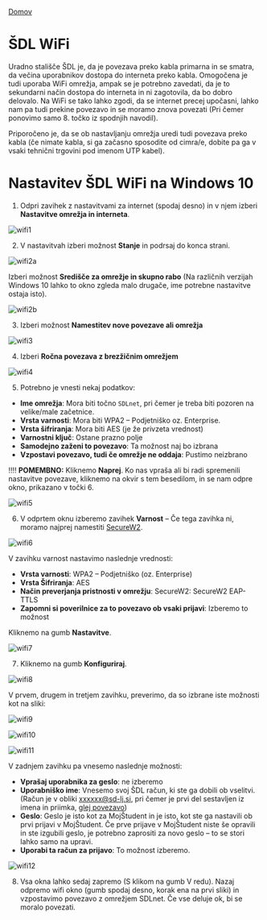[Domov](../README.md)

# ŠDL WiFi

Uradno stališče ŠDL je, da je povezava preko kabla primarna in se smatra, 
da večina uporabnikov dostopa do interneta preko kabla. 
Omogočena je tudi uporaba WiFi omrežja, ampak se je potrebno 
zavedati, da je to sekundarni način dostopa do interneta in 
ni zagotovila, da bo dobro delovalo. Na WiFi se tako lahko zgodi, 
da se internet precej upočasni, lahko nam pa tudi prekine povezavo 
in se moramo znova povezati (Pri čemer ponovimo samo 8. točko iz 
spodnjih navodil).

Priporočeno je, da se ob nastavljanju omrežja uredi tudi povezava 
preko kabla (če nimate kabla, si ga začasno sposodite od cimra/e, 
dobite pa ga v vsaki tehnični trgovini pod imenom UTP kabel).


# Nastavitev ŠDL WiFi na Windows 10

1. Odpri zavihek z nastavitvami za internet (spodaj desno) in v 
   njem izberi **Nastavitve omrežja in interneta**.

![wifi1](../media/wifi/wifi1.png)

2. V nastavitvah izberi možnost **Stanje** in podrsaj do konca strani. 

![wifi2a](../media/wifi/wifi2a.png)

Izberi možnost **Središče za omrežje in skupno rabo** 
(Na različnih verzijah Windows 10 lahko to okno zgleda malo drugače, ime 
potrebne nastavitve ostaja isto).

![wifi2b](../media/wifi/wifi2b.png)

3. Izberi možnost **Namestitev nove povezave ali omrežja**

![wifi3](../media/wifi/wifi3.png)

4. Izberi **Ročna povezava z brezžičnim omrežjem**

![wifi4](../media/wifi/wifi4.png)

5. Potrebno je vnesti nekaj podatkov:

* **Ime omrežja**: Mora biti točno `SDLnet`, pri čemer je treba biti 
  pozoren na velike/male začetnice.
* **Vrsta varnosti**: Mora biti WPA2 – Podjetniško oz. Enterprise.
* **Vrsta šifriranja**: Mora biti AES (je že privzeta vrednost)
* **Varnostni ključ**: Ostane prazno polje
* **Samodejno zaženi to povezavo**: Ta možnost naj bo izbrana
* **Vzpostavi povezavo, tudi če omrežje ne oddaja**: Pustimo neizbrano

‼️‼️ **POMEMBNO:**
Kliknemo **Naprej**. Ko nas vpraša ali bi radi spremenili nastavitve 
povezave, kliknemo na okvir s tem besedilom, in se nam odpre 
okno, prikazano v točki 6.

![wifi5](../media/wifi/wifi5.png)

6. V odprtem oknu izberemo zavihek **Varnost** – Če tega zavihka ni, 
   moramo najprej namestiti [SecureW2](./SecureW2.md).

![wifi6](../media/wifi/wifi6.png)

V zavihku varnost nastavimo naslednje vrednosti:

* **Vrsta varnosti**: WPA2 – Podjetniško (oz. Enterprise)
* **Vrsta Šifriranja**: AES
* **Način preverjanja pristnosti v omrežju**: SecureW2: SecureW2 EAP-TTLS
* **Zapomni si poverilnice za to povezavo ob vsaki prijavi**: 
  Izberemo to možnost

Kliknemo na gumb **Nastavitve**.

![wifi7](../media/wifi/wifi7.png)

7. Kliknemo na gumb **Konfiguriraj**.

![wifi8](../media/wifi/wifi8.png)

V prvem, drugem in tretjem zavihku, preverimo, da so izbrane iste 
možnosti kot na sliki:

![wifi9](../media/wifi/wifi9.png)

![wifi10](../media/wifi/wifi10.png)

![wifi11](../media/wifi/wifi11.png)


V zadnjem zavihku pa vnesemo naslednje možnosti:
* **Vprašaj uporabnika za geslo**: ne izberemo
* **Uporabniško ime**: Vnesemo svoj ŠDL račun, ki ste ga 
  dobili ob vselitvi. (Račun je v obliki xxxxxx@sd-lj.si, pri 
  čemer je prvi del sestavljen iz imena in priimka,
  [glej povezavo](./Username.md))
* **Geslo**: Geslo je isto kot za MojŠtudent in je isto, 
  kot ste ga nastavili ob prvi prijavi v MojŠtudent. Če 
  prve prijave v MojŠtudent niste še opravili in ste izgubili 
  geslo, je potrebno zaprositi za novo geslo – to se stori 
  lahko samo na upravi.
* **Uporabi ta račun za prijavo**: To možnost izberemo.

![wifi12](../media/wifi/wifi12.png)

8. Vsa okna lahko sedaj zapremo (S klikom na gumb V redu). Nazaj 
   odpremo wifi okno (gumb spodaj desno, korak ena na prvi sliki) 
   in vzpostavimo povezavo z omrežjem SDLnet. Če vse deluje ok, bi 
   se moralo povezati.
